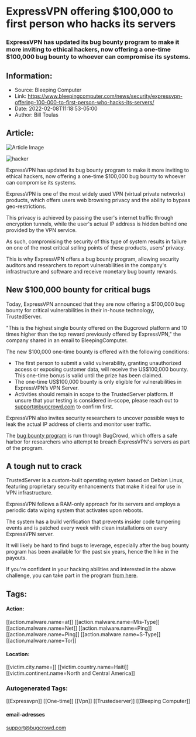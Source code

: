 # ExpressVPN offering $100,000 to first person who hacks its servers
### ExpressVPN has updated its bug bounty program to make it more inviting to ethical hackers, now offering a one-time $100,000 bug bounty to whoever can compromise its systems.

## Information:
+ Source: Bleeping Computer
+ Link: https://www.bleepingcomputer.com/news/security/expressvpn-offering-100-000-to-first-person-who-hacks-its-servers/
+ Date: 2022-02-08T11:18:53-05:00
+ Author: Bill Toulas


## Article:
![Article Image](https://www.bleepstatic.com/content/hl-images/2021/04/16/computer-hacker.jpg)

![hacker](https://www.bleepstatic.com/content/hl-images/2021/04/16/computer-hacker.jpg?rand=1300482115)


ExpressVPN has updated its bug bounty program to make it more inviting to ethical hackers, now offering a one-time $100,000 bug bounty to whoever can compromise its systems.


ExpressVPN is one of the most widely used VPN (virtual private networks) products, which offers users web browsing privacy and the ability to bypass geo-restrictions.


This privacy is achieved by passing the user's internet traffic through encryption tunnels, while the user's actual IP address is hidden behind one provided by the VPN service.


As such, compromising the security of this type of system results in failure on one of the most critical selling points of these products, users' privacy.


This is why ExpressVPN offers a bug bounty program, allowing security auditors and researchers to report vulnerabilities in the company's infrastructure and software and receive monetary bug bounty rewards.


New $100,000 bounty for critical bugs
-------------------------------------


Today, ExpressVPN announced that they are now offering a $100,000 bug bounty for critical vulnerabilities in their in-house technology, TrustedServer.


"This is the highest single bounty offered on the Bugcrowd platform and 10 times higher than the top reward previously offered by ExpressVPN," the company shared in an email to BleepingComputer.


The new $100,000 one-time bounty is offered with the following conditions:


* The first person to submit a valid vulnerability, granting unauthorized access or exposing customer data, will receive the US$100,000 bounty. This one-time bonus is valid until the prize has been claimed.
* The one-time US$100,000 bounty is only eligible for vulnerabilities in ExpressVPN’s VPN Server.
* Activities should remain in scope to the TrustedServer platform. If unsure that your testing is considered in-scope, please reach out to support@bugcrowd.com to confirm first.

ExpressVPN also invites security researchers to uncover possible ways to leak the actual IP address of clients and monitor user traffic.


The [bug bounty program](https://www.expressvpn.com/bug-bounty) is run through BugCrowd, which offers a safe harbor for researchers who attempt to breach ExpressVPN's servers as part of the program.


A tough nut to crack
--------------------


TrustedServer is a custom-built operating system based on Debian Linux, featuring proprietary security enhancements that make it ideal for use in VPN infrastructure.


ExpressVPN follows a RAM-only approach for its servers and employs a periodic data wiping system that activates upon reboots.


The system has a build verification that prevents insider code tampering events and is patched every week with clean installations on every ExpressVPN server.


It will likely be hard to find bugs to leverage, especially after the bug bounty program has been available for the past six years, hence the hike in the payouts.


If you're confident in your hacking abilities and interested in the above challenge, you can take part in the program [from here](https://www.expressvpn.com/bug-bounty).





## Tags:

#### Action:
[[action.malware.name=at]] [[action.malware.name=Mis-Type]] [[action.malware.name=Net]] [[action.malware.name=Ping]] [[action.malware.name=Ping]] [[action.malware.name=S-Type]] [[action.malware.name=Tor]]

#### Location:
[[victim.city.name=]] [[victim.country.name=Haiti]] [[victim.continent.name=North and Central America]]

### Autogenerated Tags:
[[Expressvpn]] [[One-time]] [[Vpn]] [[Trustedserver]] [[Bleeping Computer]]
#### email-adresses
support@bugcrowd.com

